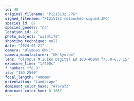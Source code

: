 ```yaml
---
id: 48
original_filename: "P1215132.JPG"
signed_filename: "P1215132-retouched-signed.JPG"
species_id: 67
species_gender: "na"
location_id: 22
photo_subject: "wildlife"
shooting_technique: null
date: "2024-01-21"
camera: "Olympus OM-1"
camera_manufacturer: "OM System"
lens: "Olympus M.Zuiko Digital ED 100-400mm f/5.0-6.3 IS"
exposure_time: "1/400s"
f_number: "f6.3"
iso: "ISO 2500"
focal_length: "400mm"
orientation: "Landscape"
dominant_color_hexa: "#7a7a73"
dominant_color_hue: 0.1667
---
```

